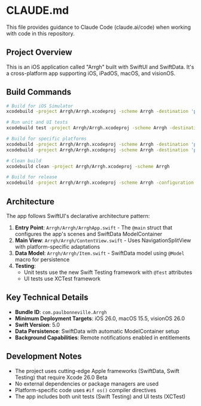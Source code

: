 # CLAUDE.md

This file provides guidance to Claude Code (claude.ai/code) when working with code in this repository.

## Project Overview

This is an iOS application called "Arrgh" built with SwiftUI and SwiftData. It's a cross-platform app supporting iOS, iPadOS, macOS, and visionOS.

## Build Commands

```bash
# Build for iOS Simulator
xcodebuild -project Arrgh/Arrgh.xcodeproj -scheme Arrgh -destination 'platform=iOS Simulator,name=iPhone 15'

# Run unit and UI tests
xcodebuild test -project Arrgh/Arrgh.xcodeproj -scheme Arrgh -destination 'platform=iOS Simulator,name=iPhone 15'

# Build for specific platforms
xcodebuild -project Arrgh/Arrgh.xcodeproj -scheme Arrgh -destination 'platform=macOS'
xcodebuild -project Arrgh/Arrgh.xcodeproj -scheme Arrgh -destination 'platform=visionOS Simulator,name=Apple Vision Pro'

# Clean build
xcodebuild clean -project Arrgh/Arrgh.xcodeproj -scheme Arrgh

# Build for release
xcodebuild -project Arrgh/Arrgh.xcodeproj -scheme Arrgh -configuration Release archive
```

## Architecture

The app follows SwiftUI's declarative architecture pattern:

1. **Entry Point**: `Arrgh/Arrgh/ArrghApp.swift` - The `@main` struct that configures the app's scenes and SwiftData ModelContainer
2. **Main View**: `Arrgh/Arrgh/ContentView.swift` - Uses NavigationSplitView with platform-specific adaptations
3. **Data Model**: `Arrgh/Arrgh/Item.swift` - SwiftData model using `@Model` macro for persistence
4. **Testing**: 
   - Unit tests use the new Swift Testing framework with `@Test` attributes
   - UI tests use XCTest framework

## Key Technical Details

- **Bundle ID**: `com.paulbonneville.Arrgh`
- **Minimum Deployment Targets**: iOS 26.0, macOS 15.5, visionOS 26.0
- **Swift Version**: 5.0
- **Data Persistence**: SwiftData with automatic ModelContainer setup
- **Background Capabilities**: Remote notifications enabled in entitlements

## Development Notes

- The project uses cutting-edge Apple frameworks (SwiftData, Swift Testing) that require Xcode 26.0 Beta
- No external dependencies or package managers are used
- Platform-specific code uses `#if os()` compiler directives
- The app includes both unit tests (Swift Testing) and UI tests (XCTest)